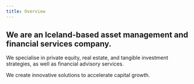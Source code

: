 ```yaml
---
title: Overview
---
```


## We are an Iceland-based asset management and financial services company.

We specialise in private equity, real estate, and tangible investment strategies, as well as financial advisory services.

We create innovative solutions to accelerate capital growth.
